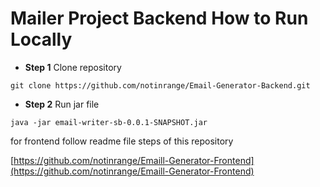 
# Mailer Project Backend How to Run Locally

- **Step 1** Clone repository
```
git clone https://github.com/notinrange/Email-Generator-Backend.git
```

- **Step 2** Run jar file
```
java -jar email-writer-sb-0.0.1-SNAPSHOT.jar
```

for frontend follow readme file steps of this repository

[https://github.com/notinrange/Emaill-Generator-Frontend](https://github.com/notinrange/Emaill-Generator-Frontend)

